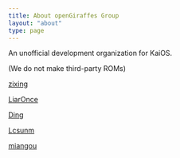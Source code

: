 ```yaml
---
title: About openGiraffes Group
layout: "about"
type: page
---
```


An unofficial development organization for KaiOS.

(We do not make third-party ROMs)

[zixing](https://github.com/zixing131)

[LiarOnce](https://github.com/LiarOnce)

[Ding](https://github.com/michael-eddy)

[Lcsunm](https://github.com/Lcsunm)

[miangou](https://github.com/miangou)


